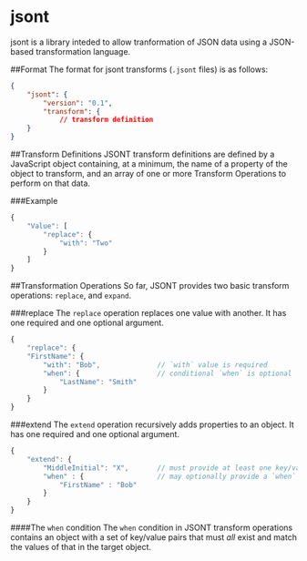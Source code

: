 jsont
=====

jsont is a library inteded to allow tranformation of JSON data using a
JSON-based transformation language.

##Format
The format for jsont transforms (`.jsont` files) is as follows:

```json
{
	"jsont": {
		"version": "0.1",
		"transform": {
			// transform definition
	}
}
```
##Transform Definitions
JSONT transform definitions are defined by a JavaScript object containing, at a minimum, the name of a property of the object to transform, and an array of one or more Transform Operations to perform on that data.

###Example

```javascript
{
	"Value": [
		"replace": {
			"with": "Two"
		}
	]
}
```

##Transformation Operations
So far, JSONT provides two basic transform operations:  `replace`, and `expand`.

###replace
The `replace` operation replaces one value with another. It has one required and one optional argument.

```javascript
{
	"replace": {
	"FirstName": {
		"with": "Bob",				// `with` value is required
		"when": {					// conditional `when` is optional
			"LastName": "Smith"
		}
	}
}
```

###extend
The `extend` operation recursively adds properties to an object.  It has one required and one optional argument.

```javascript
{
	"extend": {
		"MiddleInitial": "X",		// must provide at least one key/value pair to add
		"when" : {					// may optionally provide a `when` condition
			"FirstName" : "Bob"
		}
	}
}
```

####The `when` condition
The `when` condition in JSONT transform operations contains an object with a set of key/value pairs that must *all* exist and match the values of that in the target object.
